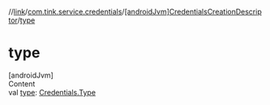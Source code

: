 //[link](../../index.md)/[com.tink.service.credentials](../index.md)/[[androidJvm]CredentialsCreationDescriptor](index.md)/[type](type.md)



# type  
[androidJvm]  
Content  
val [type](type.md): [Credentials.Type](../../com.tink.model.credentials/[android-jvm]-credentials/-type/index.md)  



